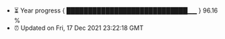 - ⏳ Year progress { ████████████████████████████▁▁ } 96.16 %
- ⏰ Updated on Fri, 17 Dec 2021 23:22:18 GMT

